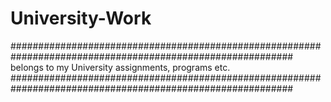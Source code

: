 # University-Work
###########################################################################################################
  belongs to my University assignments, programs etc.
###########################################################################################################
